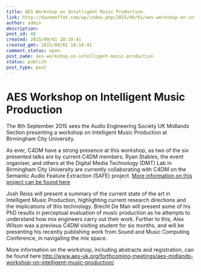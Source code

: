 ```yaml
---
title: AES Workshop on Intelligent Music Production
link: http://davemoffat.com/wp/index.php/2015/09/01/aes-workshop-on-intelligent-music-production/
author: admin
description: 
post_id: 48
created: 2015/09/01 10:18:41
created_gmt: 2015/09/01 10:18:41
comment_status: open
post_name: aes-workshop-on-intelligent-music-production
status: publish
post_type: post
---
```


# AES Workshop on Intelligent Music Production

The 8th September 2015 sees the Audio Engineering Society UK Midlands Section presenting a workshop on Intelligent Music Production at Birmingham City University.

As ever, C4DM have a strong presence at this workshop, as two of the six presented talks are by current C4DM members. Ryan Stables, the event organiser, and others at the Digital Media Technology (DMT) Lab in Birmingham City University are currently collaborating with C4DM on the Semantic Audio Feature Extraction (SAFE) project. [More information on this project can be found here](http://www.terasoft.com.tw/conf/ismir2014/LBD/LBD15.pdf)

Josh Reiss will present a summary of the current state of the art in Intelligent Music Production, highlighting current research directions and the implications of this technology. Brecht De Man will present some of his PhD results in perceptual evaluation of music production as he attempts to understand how mix engineers carry out their work. Further to this, Alex Wilson was a previous C4DM visiting student for six months, and will be presenting his recently publishing work from Sound and Music Computing Conference, in navigating the mix space.

More information on the workshop, including abstracts and registration, can be found here <http://www.aes-uk.org/forthcoming-meetings/aes-midlands-workshop-on-intelligent-music-production/>.